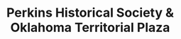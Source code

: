 ---
layout: repo
title: "Perkins Historical Society & Oklahoma Territorial Plaza"
id: 25067
permalink: repos/25067/
---